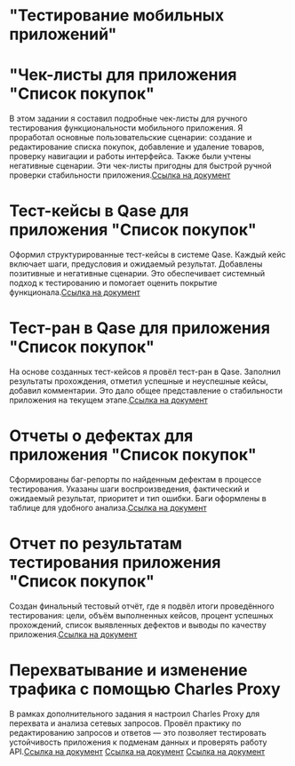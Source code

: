 # "Тестирование мобильных приложений"

# "Чек-листы для приложения "Список покупок"
В этом задании я составил подробные чек-листы для ручного тестирования функциональности мобильного приложения. Я проработал основные пользовательские сценарии: создание и редактирование списка покупок, добавление и удаление товаров, проверку навигации и работы интерфейса. Также были учтены негативные сценарии. Эти чек-листы пригодны для быстрой ручной проверки стабильности приложения.[Ссылка на документ](https://docs.google.com/spreadsheets/d/1OdqdK4xXMydf6xduZDHsX8gk9DIWMsMswf99KDA7RjY/edit?gid=1507277717#gid=1507277717)

# Тест-кейсы в Qase для приложения "Список покупок"
Оформил структурированные тест-кейсы в системе Qase. Каждый кейс включает шаги, предусловия и ожидаемый результат. Добавлены позитивные и негативные сценарии. Это обеспечивает системный подход к тестированию и помогает оценить покрытие функционала.[Ссылка на документ](https://github.com/MaximKuznetcov/mobile-/blob/main/Test_Cases_for_%20shopping_list.pdf)

# Тест-ран в Qase для приложения "Список покупок"
На основе созданных тест-кейсов я провёл тест-ран в Qase. Заполнил результаты прохождения, отметил успешные и неуспешные кейсы, добавил комментарии. Это дало общее представление о стабильности приложения на текущем этапе.[Ссылка на документ](https://github.com/MaximKuznetcov/mobile-/blob/main/%D0%A2%D0%B5%D1%81%D1%82_%D1%80%D0%B0%D0%BD_%D0%B2_Qase.pdf)

# Отчеты о дефектах для приложения "Список покупок"
Сформированы баг-репорты по найденным дефектам в процессе тестирования. Указаны шаги воспроизведения, фактический и ожидаемый результат, приоритет и тип ошибки. Баги оформлены в таблице для удобного анализа.[Ссылка на документ](https://github.com/MaximKuznetcov/mobile-/blob/main/%D0%9E%D1%82%D1%87%D0%B5%D1%82%D1%8B_%D0%BE_%D0%B4%D0%B5%D1%84%D0%B5%D0%BA%D1%82%D0%B0%D1%85_%D0%B2_XLSX.xlsx)

# Отчет по результатам тестирования приложения "Список покупок"
Создан финальный тестовый отчёт, где я подвёл итоги проведённого тестирования: цели, объём выполненных кейсов, процент успешных прохождений, список выявленных дефектов и выводы по качеству приложения.[Ссылка на документ](https://github.com/MaximKuznetcov/mobile-/blob/main/Test%20Summary%20Report.docx)

# Перехватывание и изменение трафика с помощью Charles Proxy
В рамках дополнительного задания я настроил Charles Proxy для перехвата и анализа сетевых запросов. Провёл практику по редактированию запросов и ответов — это позволяет тестировать устойчивость приложения к подменам данных и проверять работу API.[Ссылка на документ](https://github.com/MaximKuznetcov/mobile-/blob/main/Screen%20Recording%20(07.07.2025%2014-15-22).wmv) 
[Ссылка на документ](https://github.com/MaximKuznetcov/mobile-/blob/main/Screen%20Recording%20(07.07.2025%205-39-25).wmv) 
[Ссылка на документ](https://github.com/MaximKuznetcov/mobile-/blob/main/Screenshot_315.png)
